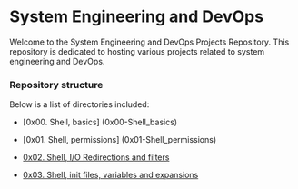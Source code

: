 # System Engineering and DevOps

Welcome to the System Engineering and DevOps Projects Repository.
This repository is dedicated to hosting various projects related to system
engineering and DevOps.

### Repository structure

Below is a list of directories included:

* [0x00. Shell, basics] (0x00-Shell_basics)

* [0x01. Shell, permissions] (0x01-Shell_permissions)

* [0x02. Shell, I/O Redirections and filters](0x02-shell_redirections)

* [0x03. Shell, init files, variables and expansions](0x03-shell_variables_expansions)



